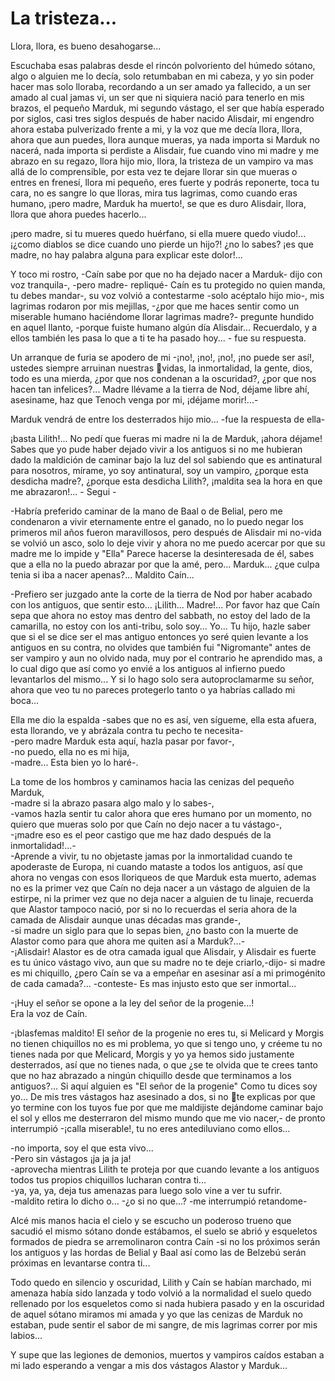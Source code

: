 # La tristeza...

Llora, llora, es bueno desahogarse...

Escuchaba esas palabras desde el rincón polvoriento del húmedo sótano, algo o alguien me lo decía, solo retumbaban en mi cabeza, y yo sin poder hacer mas solo lloraba, recordando a un ser amado ya fallecido, a un ser amado al cual jamas vi, un ser que ni siquiera nació para tenerlo en mis brazos, el pequeño Marduk, mi segundo vástago, el ser que había esperado por siglos, casi tres siglos después de haber nacido Alisdair, mi engendro ahora estaba pulverizado frente a mi, y la voz que me decía llora, llora, ahora que aun puedes, llora aunque mueras, ya nada importa si Marduk no nacerá, nada importa si perdiste a Alisdair, fue cuando vino mi madre y me abrazo en su regazo, llora hijo mio, llora, la tristeza de un vampiro va mas allá de lo comprensible, por esta vez te dejare llorar sin que mueras o entres en frenesí, llora mi pequeño, eres fuerte y podrás reponerte, toca tu cara, no es sangre lo que lloras, mira tus lagrimas, como cuando eras humano, ¡pero madre, Marduk ha muerto!, se que es duro Alisdair, llora, llora que ahora puedes hacerlo...

¡pero madre, si tu mueres quedo huérfano, si ella muere quedo viudo!...   
¡¿como diablos se dice cuando uno pierde un hijo?! ¿no lo sabes? ¡es que madre, no hay palabra alguna para explicar este dolor!...  

Y toco mi rostro, -Caín sabe por que no ha dejado nacer a Marduk- dijo con voz tranquila-, -pero madre- repliqué- Caín es tu protegido no quien manda, tu debes mandar-, su voz volvió a contestarme -solo acéptalo hijo mio-, mis lagrimas rodaron por mis mejillas, -¿por que me haces sentir como un miserable humano haciéndome llorar lagrimas madre?- pregunte hundido en aquel llanto, -porque fuiste humano algún día Alisdair... Recuerdalo, y a ellos también les pasa lo que a ti te ha pasado hoy... - fue su respuesta.

Un arranque de furia se apodero de mi -¡no!, ¡no!, ¡no!, ¡no puede ser así!, ustedes siempre arruinan nuestras vidas, la inmortalidad, la gente, dios, todo es una mierda, ¿por que nos condenan a la oscuridad?, ¿por que nos hacen tan infelices?... Madre llévame a la tierra de Nod, déjame libre ahí, asesiname, haz que Tenoch venga por mi, ¡déjame morir!...-

Marduk vendrá de entre los desterrados hijo mio... -fue la respuesta de ella-

¡basta Lilith!... No pedí que fueras mi madre ni la de Marduk, ¡ahora déjame! Sabes que yo pude haber dejado vivir a los antiguos si no me hubieran dado la maldición de caminar bajo la luz del sol sabiendo que es antinatural para nosotros, mírame, yo soy antinatural, soy un vampiro, ¿porque esta desdicha madre?, ¿porque esta desdicha Lilith?, ¡maldita sea la hora en que me abrazaron!... - Segui -

-Habría preferido caminar de la mano de Baal o de Belial, pero me condenaron a vivir eternamente entre el ganado, no lo puedo negar los primeros mil años fueron maravillosos, pero después de Alisdair mi no-vida se volvió un asco, solo lo deje vivir y ahora no me puedo acercar por que su madre me lo impide y "Ella" Parece hacerse la desinteresada de él, sabes que a ella no la puedo abrazar por que la amé, pero... Marduk... ¿que culpa tenia si iba a nacer apenas?... Maldito Caín... 

-Prefiero ser juzgado ante la corte de la tierra de Nod por haber acabado con los antiguos, que sentir esto... ¡Lilith... Madre!... Por favor haz que Caín sepa que ahora no estoy mas dentro del sabbath, no estoy del lado de la camarilla, no estoy con los anti-tribu, solo soy... Yo... Tu hijo, hazle saber que si el se dice ser el mas antiguo entonces yo seré quien levante
a los antiguos en su contra, no olvides que también fui "Nigromante" antes de ser vampiro y aun no olvido nada, muy por el  contrario he aprendido mas, a lo cual digo que así como yo envié a los antiguos al infierno puedo levantarlos del mismo... Y si lo hago solo sera autoproclamarme su señor, ahora que veo tu no pareces protegerlo tanto o ya habrías callado mi boca...

Ella me dio la espalda
-sabes que no es así, ven sígueme, ella esta afuera, esta llorando, ve y abrázala contra tu pecho te necesita-  
-pero madre Marduk esta aquí, hazla pasar por favor-,  
-no puedo, ella no es mi hija,  
-madre... Esta bien yo lo haré-.

La tome de los hombros y caminamos hacia las cenizas del pequeño Marduk,  
-madre si la abrazo pasara algo malo y lo sabes-,  
-vamos hazla sentir tu calor ahora que eres humano por un momento, no quiero que mueras solo por que Caín no dejo nacer a tu
vástago-,  
-¡madre eso es el peor castigo que me haz dado después de la inmortalidad!...-  
-Aprende a vivir, tu no objetaste jamas por la inmortalidad cuando te apoderaste de Europa, ni cuando mataste a todos los antiguos, así que ahora no vengas con esos lloriqueos de que Marduk esta muerto, ademas no es la primer vez que Caín no deja nacer a un vástago de alguien de la estirpe, ni la primer vez que no deja nacer a alguien de tu linaje, recuerda que Alastor tampoco nació, por si no lo recuerdas el seria ahora de la camada de Alisdair aunque unas décadas mas grande-,  
-si madre un siglo para que lo sepas bien, ¿no basto con la muerte de Alastor como para que ahora me quiten así a Marduk?...-  
-¡Alisdair! Alastor es de otra camada igual que Alisdair, y Alisdair es fuerte es tu único vástago vivo, aun que su madre no te deje criarlo,-dijo- si madre es mi chiquillo, ¿pero Caín se va a empeñar en asesinar así a mi primogénito de cada camada?... 
-conteste- Es mas injusto esto que ser inmortal...

-¡Huy el señor se opone a la ley del señor de la progenie...!  
Era la voz de Caín.

-¡blasfemas maldito! El señor de la progenie no eres tu, si Melicard y Morgis no tienen chiquillos no es mi problema, yo que si tengo uno, y créeme tu no tienes nada por que Melicard, Morgis y yo ya hemos sido justamente desterrados, así que no tienes nada, o que ¿se te olvida que te crees tanto que no haz abrazado a ningún chiquillo desde que terminamos a los antiguos?... Si aquí alguien es "El señor de la progenie" Como tu dices soy yo... De mis tres vástagos haz asesinado a dos, si no te explicas por que yo termine con los tuyos fue por que me maldijiste dejándome caminar bajo el sol y ellos me desterraron del mismo mundo
que me vio nacer,- de pronto interrumpió -¡calla miserable!, tu no eres antediluviano como ellos...

-no importa, soy el que esta vivo...  
-Pero sin vástagos ¡ja ja ja ja!  
-aprovecha mientras Lilith te proteja por que cuando levante a los antiguos todos tus propios chiquillos lucharan contra ti...  
-ya, ya, ya, deja tus amenazas para luego solo vine a ver tu sufrir.  
-maldito retira lo dicho o...
-¿o si no que...? -me interrumpió retandome-

Alcé mis manos hacia el cielo y se escucho un poderoso trueno que sacudió el mismo sótano donde estábamos, el suelo se abrió y
esqueletos formados de piedra se arremolinaron contra Caín -si no los próximos serán los antiguos y las hordas de Belial y Baal así como las de Belzebú serán próximas en levantarse contra ti...

Todo quedo en silencio y oscuridad, Lilith y Caín se habían marchado, mi amenaza había sido lanzada y todo volvió a la normalidad el suelo quedo rellenado por los esqueletos como si nada hubiera pasado y en la oscuridad de aquel sótano miramos mi amada y yo que las cenizas de Marduk no estaban, pude sentir el sabor de mi sangre, de mis lagrimas correr por mis labios...

Y supe que las legiones de demonios, muertos y vampiros caídos estaban a mi lado esperando a vengar a mis dos vástagos Alastor y
Marduk...